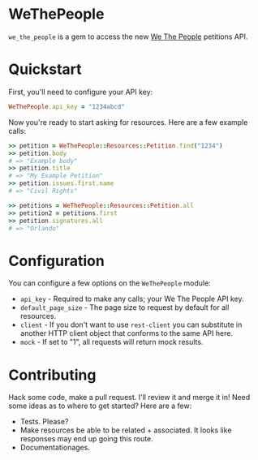 # WeThePeople

`we_the_people` is a gem to access the new [We The People](https://petitions.whitehouse.gov) petitions API.

# Quickstart

First, you'll need to configure your API key:

```ruby
WeThePeople.api_key = "1234abcd"
```

Now you're ready to start asking for resources.  Here are a few example calls:

```ruby
>> petition = WeThePeople::Resources::Petition.find("1234")
>> petition.body
# => "Example body"
>> petition.title
# => "My Example Petition"
>> petition.issues.first.name
# => "Civil Rights"

>> petitions = WeThePeople::Resources::Petition.all
>> petition2 = petitions.first
>> petition.signatures.all
# => "Orlando"
```

# Configuration

You can configure a few options on the `WeThePeople` module:

* `api_key` - Required to make any calls; your We The People API key.
* `default_page_size` - The page size to request by default for all resources.
* `client` - If you don't want to use `rest-client` you can substitute in another HTTP client object that conforms to the same API here.
* `mock` - If set to "1", all requests will return mock results.

# Contributing

Hack some code, make a pull request.  I'll review it and merge it in!  Need some ideas as to where to get started?  Here are a few:

* Tests.  Please?
* Make resources be able to be related + associated.  It looks like responses may end up going this route.
* Documentationages.
